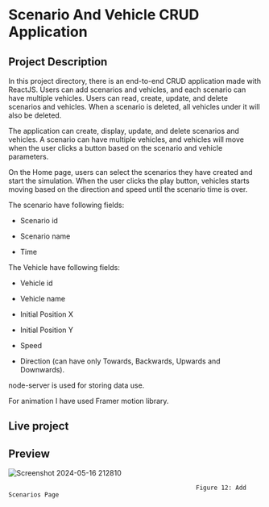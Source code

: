 # Scenario And Vehicle CRUD Application
## Project Description
In this project directory, there is an end-to-end CRUD application made with ReactJS. Users can add scenarios and vehicles, and each scenario can have multiple vehicles. Users can read, create, update, and delete scenarios and vehicles. When a scenario is deleted, all vehicles under it will also be deleted.

The application can create, display, update, and delete scenarios and vehicles. A scenario can have multiple vehicles, and vehicles will move when the user clicks a button based on the scenario and vehicle parameters.

On the Home page, users can select the scenarios they have created and start the simulation. When the user clicks the play button, vehicles starts moving based on the direction and speed until the scenario time is over.

The scenario have following fields:

* Scenario id

* Scenario name

* Time

The Vehicle have following fields:

* Vehicle id

* Vehicle name

* Initial Position X

* Initial Position Y

* Speed

* Direction (can have only Towards, Backwards, Upwards and Downwards).

node-server is used for storing data use.

For animation I have used Framer motion library.

## Live project 



## Preview

![Screenshot 2024-05-16 212810](https://github.com/Ravikumar-07/vehicle-scenario-and-CRUD-operation/assets/140155480/06296852-8d2b-48d8-9e71-24361f197fdb)

                                                        Figure 12: Add Scenarios Page
